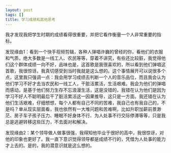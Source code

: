 ```yaml
---
layout: post
tags: []
title: 学习成绩和其他思考
---
```


我才发现我把学生时期的成绩看得很重要，并把它看作衡量一个人非常重要的指标。

发现缘由1：看到一个快手视频剪辑，各种人弹唱许巍的曾经的你，看他们的衣服和气质，绝大多数是一线工人、农民等等，穿着不讲究，有些还比较脏，我觉得他们这个群体成绩一向不好，品味也是，这首歌是我很喜欢的，所以看到他们弹唱这首歌，我很惊讶。我真切感受到当时我就是这么想的。这个事情展开可以说很多个点，这里我只强调一点：我会用学习成绩去判断一个人的音乐品位，而且我会认为他们学习不好才去当农民和一线工人，干脏活累活，生活艰难。我会为他们的弹唱而感动，是基于他们努力生存不忘浪漫生活，这是没错的，我错在认为他们是因为学习不好人不聪明最后干了脏活累活这一因果推导，这只是一方面。我还错在认为他们生活艰难，仔细想想，每个人都有自己不同的苦难，我自己也有我自己的，不是吗？单从现实层面看，我也依然有一大堆问题和苦难啊，比如升职加薪前景渺茫、房子车子孩子压力、睡眠不好身体不行、为人处事不行交际停滞等等，只是我总是逃避转移这些压力，不去面对和解决。

发现缘由2：某个领导做人做事很强，我得知他毕业于很好的高中，我很惊讶，对他的印象也更好了。我一直下意识觉得领导都是成绩不行的，凭借为人处事的能力才上去的。是的，我的潜意识就是这么想的。

